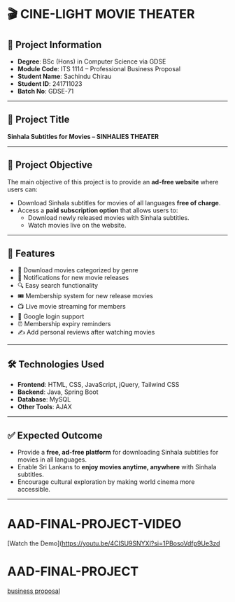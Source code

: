 # 🎬 CINE-LIGHT MOVIE THEATER

## 📌 Project Information
- **Degree**: BSc (Hons) in Computer Science via GDSE
- **Module Code**: ITS 1114 – Professional Business Proposal
- **Student Name**: Sachindu Chirau
- **Student ID**: 241711023
- **Batch No**: GDSE-71

---

## 📖 Project Title
**Sinhala Subtitles for Movies – SINHALIES THEATER**

---

## 🎯 Project Objective
The main objective of this project is to provide an **ad-free website** where users can:
- Download Sinhala subtitles for movies of all languages **free of charge**.
- Access a **paid subscription option** that allows users to:
    - Download newly released movies with Sinhala subtitles.
    - Watch movies live on the website.

---

## 🚀 Features
- 📂 Download movies categorized by genre
- 🔔 Notifications for new movie releases
- 🔍 Easy search functionality
- 🎟️ Membership system for new release movies
- 📺 Live movie streaming for members
- 🔑 Google login support
- ⏰ Membership expiry reminders
- ✍️ Add personal reviews after watching movies

---

## 🛠️ Technologies Used
- **Frontend**: HTML, CSS, JavaScript, jQuery, Tailwind CSS
- **Backend**: Java, Spring Boot
- **Database**: MySQL
- **Other Tools**: AJAX

---

## ✅ Expected Outcome
- Provide a **free, ad-free platform** for downloading Sinhala subtitles for movies in all languages.
- Enable Sri Lankans to **enjoy movies anytime, anywhere** with Sinhala subtitles.
- Encourage cultural exploration by making world cinema more accessible.

---
# AAD-FINAL-PROJECT-VIDEO
 [Watch the Demo](https://youtu.be/4CISU9SNYXI?si=1PBosoVdfp9Ue3zd

# AAD-FINAL-PROJECT
[business proposal](assets/images/BSC.pdf)
